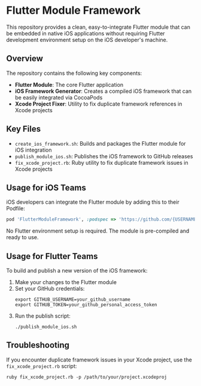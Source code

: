 # Flutter Module Framework

This repository provides a clean, easy-to-integrate Flutter module that can be embedded in native iOS applications without requiring Flutter development environment setup on the iOS developer's machine.

## Overview

The repository contains the following key components:

- **Flutter Module**: The core Flutter application
- **iOS Framework Generator**: Creates a compiled iOS framework that can be easily integrated via CocoaPods
- **Xcode Project Fixer**: Utility to fix duplicate framework references in Xcode projects

## Key Files

- `create_ios_framework.sh`: Builds and packages the Flutter module for iOS integration
- `publish_module_ios.sh`: Publishes the iOS framework to GitHub releases
- `fix_xcode_project.rb`: Ruby utility to fix duplicate framework issues in Xcode projects

## Usage for iOS Teams

iOS developers can integrate the Flutter module by adding this to their Podfile:

```ruby
pod 'FlutterModuleFramework', :podspec => 'https://github.com/{USERNAME}/flutter-module/releases/download/v1.0.0/FlutterModuleFramework.podspec'
```

No Flutter environment setup is required. The module is pre-compiled and ready to use.

## Usage for Flutter Teams

To build and publish a new version of the iOS framework:

1. Make your changes to the Flutter module
2. Set your GitHub credentials:
   ```
   export GITHUB_USERNAME=your_github_username
   export GITHUB_TOKEN=your_github_personal_access_token
   ```
3. Run the publish script:
   ```
   ./publish_module_ios.sh
   ```

## Troubleshooting

If you encounter duplicate framework issues in your Xcode project, use the `fix_xcode_project.rb` script:

```
ruby fix_xcode_project.rb -p /path/to/your/project.xcodeproj
```

